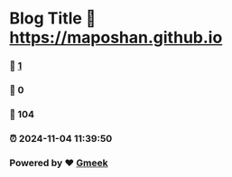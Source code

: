 # Blog Title :link: https://maposhan.github.io 
### :page_facing_up: [1](https://maposhan.github.io/tag.html) 
### :speech_balloon: 0 
### :hibiscus: 104 
### :alarm_clock: 2024-11-04 11:39:50 
### Powered by :heart: [Gmeek](https://github.com/Meekdai/Gmeek)
